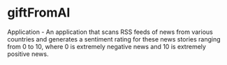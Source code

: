 # giftFromAI
Application - 
An application that scans RSS feeds of news from various countries and generates a sentiment rating for these news stories ranging from 0 to 10, where 0 is extremely negative news and 10 is extremely positive news.
